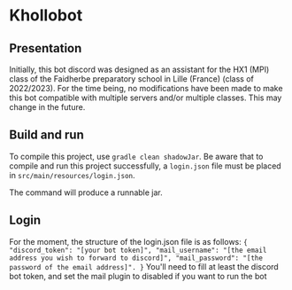 # Khollobot
## Presentation

Initially, this bot discord was designed as an assistant for the HX1 (MPI) class of the Faidherbe preparatory school in Lille (France) (class of 2022/2023).
For the time being, no modifications have been made to make this bot compatible with multiple servers and/or multiple classes. This may change in the future.

## Build and run
To compile this project, use `gradle clean shadowJar`.
Be aware that to compile and run this project successfully, a `login.json` file must be placed in `src/main/resources/login.json`.

The command will produce a runnable jar.

## Login
For the moment, the structure of the login.json file is as follows: `
{
  "discord_token": "[your bot token]",
  "mail_username": "[the email address you wish to forward to discord]",
  "mail_password": "[the password of the email address]".
}
`
You'll need to fill at least the discord bot token, and set the mail plugin to disabled if you want to run the bot
